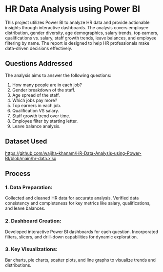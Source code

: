 # HR Data Analysis using Power BI
This project utilizes Power BI to analyze HR data and provide actionable insights through interactive dashboards. The analysis covers employee distribution, gender diversity, age demographics, salary trends, top earners, qualifications vs. salary, staff growth trends, leave balances, and employee filtering by name. The report is designed to help HR professionals make data-driven decisions effectively.

## Questions Addressed
The analysis aims to answer the following questions:
1. How many people are in each job?
2. Gender breakdown of the staff.
3. Age spread of the staff.
4. Which jobs pay more?
5. Top earners in each job.
6. Qualification VS salary.
7. Staff growth trend over time.
8. Employee filter by starting letter.
9. Leave balance analysis.

## Dataset Used
https://github.com/wajiha-khanam/HR-Data-Analysis-using-Power-BI/blob/main/hr-data.xlsx

## Process
### 1. Data Preparation:
Collected and cleaned HR data for accurate analysis.
Verified data consistency and completeness for key metrics like salary, qualifications, and leave balances.
### 2. Dashboard Creation:
Developed interactive Power BI dashboards for each question.
Incorporated filters, slicers, and drill-down capabilities for dynamic exploration.
### 3. Key Visualizations:
Bar charts, pie charts, scatter plots, and line graphs to visualize trends and distributions.

